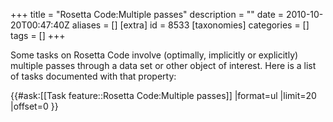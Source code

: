 +++
title = "Rosetta Code:Multiple passes"
description = ""
date = 2010-10-20T00:47:40Z
aliases = []
[extra]
id = 8533
[taxonomies]
categories = []
tags = []
+++

Some tasks on Rosetta Code involve (optimally, implicitly or explicitly) multiple passes through a data set or other object of interest. Here is a list of tasks documented with that property:

{{#ask:[[Task feature::Rosetta Code:Multiple passes]]
|format=ul
|limit=20
|offset=0
}}
